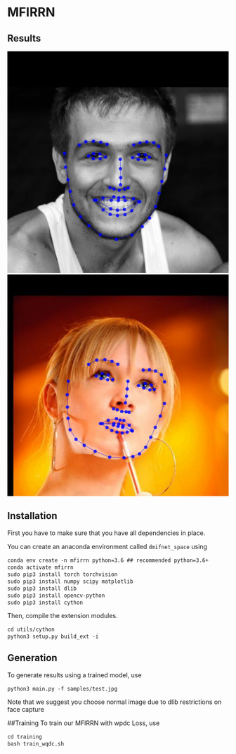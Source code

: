 # MFIRRN
## Results
![Example 1](display/image02428_ll_3DDFA.jpg)
![Example 2](display/image04292_ll_3DDFA.jpg)

## Installation
First you have to make sure that you have all dependencies in place.

You can create an anaconda environment called `dmifnet_space` using
```
conda env create -n mfirrn python=3.6 ## recommended python=3.6+
conda activate mfirrn
sudo pip3 install torch torchvision 
sudo pip3 install numpy scipy matplotlib
sudo pip3 install dlib
sudo pip3 install opencv-python
sudo pip3 install cython
```

Then, compile the extension modules.
```
cd utils/cython
python3 setup.py build_ext -i
```

## Generation
To generate results using a trained model, use
```
python3 main.py -f samples/test.jpg 
```
Note that we suggest you choose normal image due to dlib restrictions on face capture

##Training
To train our MFIRRN with wpdc Loss, use
```
cd training
bash train_wqdc.sh
```
